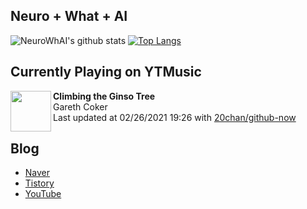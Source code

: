 ## Neuro + What + AI

![NeuroWhAI's github stats](https://github-readme-stats.vercel.app/api?username=neurowhai&count_private=true&show_icons=true)
[![Top Langs](https://github-readme-stats.vercel.app/api/top-langs/?username=neurowhai&layout=compact)](https://github.com/anuraghazra/github-readme-stats)

## Currently Playing on YTMusic

[<img align="left" height="65" src="https://lh3.googleusercontent.com/2kiIbtf_cet4Bm0Xcgv_y3B5ATcm8yaBxAnAg0u8nzVQTSEYymJyDqWnlDLItf2RV3UciS6IhQMzTkaq">](https://music.youtube.com/channel/UCHH8TGIhnv47bYZ7F5w_2Pw)

**Climbing the Ginso Tree**  
Gareth Coker  
Last updated at 02/26/2021 19:26 with [20chan/github-now](https://github.com/20chan/github-now)

## Blog

- [Naver](http://blog.naver.com/neurowhai)
- [Tistory](http://neurowhai.tistory.com/)
- [YouTube](https://www.youtube.com/channel/UCB_v1xU6laBHOeH6z4L-Mtw)
